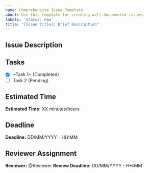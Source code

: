 ```yaml
---
name: Comprehensive Issue Template
about: Use this template for creating well-documented issues.
labels: 'status: new'
title: "[Issue Title]: Brief Description"
---
```


<!--- Reminder: Add new issues to the RAM (Risk Assessment Matrix) for visibility and tracking. -->

## Issue Description
<!-- Provide a concise and clear description of the issue. Include necessary details to understand the context and the problem. -->

## Tasks
<!-- List all tasks required to resolve this issue. Mark tasks that are already completed or in progress. -->
- [x] ~Task 1~ (Completed)
- [ ] Task 2 (Pending)

## Estimated Time
<!-- Provide an estimation of the time required to complete this issue in minutes or hours. -->
**Estimated Time:** XX minutes/hours

## Deadline
<!-- Set a realistic deadline. Try to set the deadline one day earlier than the strict deadline to provide a buffer. -->
**Deadline:** DD/MM/YYYY - HH:MM

## Reviewer Assignment
<!-- Assign a reviewer for this issue and specify the deadline for their review. Reviewers are expected to provide feedback or approve and close the issue. -->
**Reviewer:** @Reviewer
**Review Deadline:** DD/MM/YYYY - HH:MM

<!--- Note: Reviewers are also expected to update the project's "Team Capacity/End Date" field based on progress and assessments made during the review. -->
